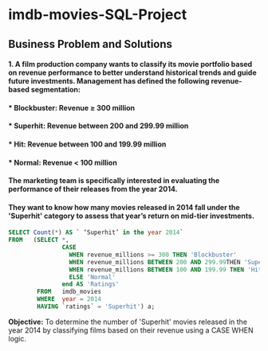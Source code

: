 # imdb-movies-SQL-Project



##  Business Problem and Solutions
#### 1. A film production company wants to classify its movie portfolio based on revenue performance to better understand historical trends and guide future investments. Management has defined the following revenue-based segmentation:
#### * Blockbuster: Revenue ≥ 300 million
#### * Superhit: Revenue between 200 and 299.99 million
#### * Hit: Revenue between 100 and 199.99 million
#### * Normal: Revenue < 100 million
#### The marketing team is specifically interested in evaluating the performance of their releases from the year 2014.
#### They want to know how many movies released in 2014 fall under the 'Superhit' category to assess that year’s return on mid-tier investments.

```Sql
SELECT Count(*) AS ` ‘Superhit’ in the year 2014`
FROM   (SELECT *,
               CASE
                 WHEN revenue_millions >= 300 THEN 'Blockbuster'
                 WHEN revenue_millions BETWEEN 200 AND 299.99THEN 'Superhit'
                 WHEN revenue_millions BETWEEN 100 AND 199.99 THEN 'Hit'
                 ELSE 'Normal'
               end AS 'Ratings'
        FROM   imdb_movies
        WHERE  year = 2014
        HAVING `ratings` = 'Superhit') a;
```
**Objective:** To determine the number of 'Superhit' movies released in the year 2014 by classifying films based on their revenue using a CASE WHEN logic.
